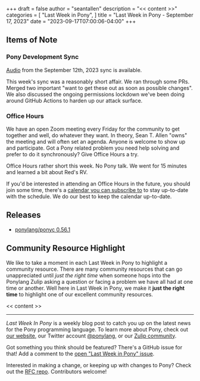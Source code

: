+++
draft = false
author = "seantallen"
description = "<< content >>"
categories = [
    "Last Week in Pony",
]
title = "Last Week in Pony - September 17, 2023"
date = "2023-09-17T07:00:06-04:00"
+++

## Items of Note

### Pony Development Sync

[Audio](https://sync-recordings.ponylang.io/r/2023_09_12.m4a) from the September 12th, 2023 sync is available.

This week's sync was a reasonably short affair. We ran through some PRs. Merged two important "want to get these out as soon as possible changes". We also discussed the ongoing permissions lockdown we've been doing around GitHub Actions to harden up our attack surface.

### Office Hours

We have an open Zoom meeting every Friday for the community to get together and well, do whatever they want. In theory, Sean T. Allen "owns" the meeting and will often set an agenda. Anyone is welcome to show up and participate. Got a Pony related problem you need help solving and prefer to do it synchronously? Give Office Hours a try.

Office Hours rather short this week. No Pony talk. We went for 15 minutes and learned a bit about Red's RV.

If you'd be interested in attending an Office Hours in the future, you should join some time, there's a [calendar you can subscribe to](https://calendar.google.com/calendar/ical/4465e68ae24131ae00461a40893f2637a2c9ac510e311a44ff78680e2f183ce3%40group.calendar.google.com/public/basic.ics) to stay up-to-date with the schedule. We do our best to keep the calendar up-to-date.

## Releases

- [ponylang/ponyc 0.56.1](https://github.com/ponylang/ponyc/releases/tag/0.56.1)

## Community Resource Highlight

We like to take a moment in each Last Week in Pony to highlight a community resource. There are many community resources that can go unappreciated until _just the right time_ when someone hops into the Ponylang Zulip asking a question or facing a problem we have all had at one time or another. Well here in Last Week in Pony, we make it **just the right time** to highlight one of our excellent community resources.

<< content >>

---

_Last Week In Pony_ is a weekly blog post to catch you up on the latest news for the Pony programming language. To learn more about Pony, check out [our website](https://ponylang.io), our Twitter account [@ponylang](https://twitter.com/ponylang), or our [Zulip community](https://ponylang.zulipchat.com).

Got something you think should be featured? There's a GitHub issue for that! Add a comment to the [open "Last Week in Pony" issue](https://github.com/ponylang/ponylang.github.io/issues?q=is%3Aissue+is%3Aopen+label%3Alast-week-in-pony).

Interested in making a change, or keeping up with changes to Pony? Check out the [RFC repo](https://github.com/ponylang/rfcs). Contributors welcome!
